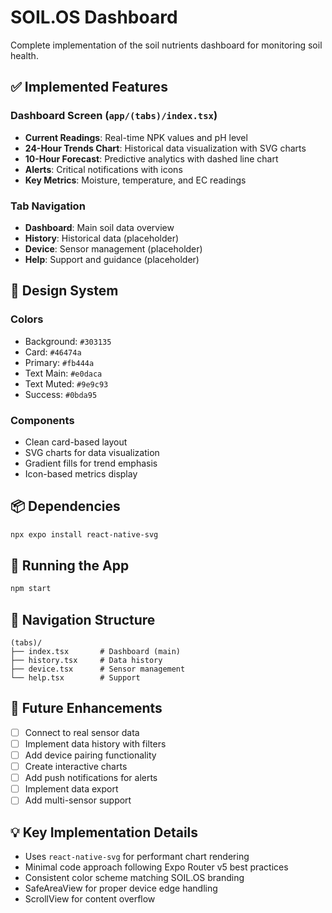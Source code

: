 # SOIL.OS Dashboard

Complete implementation of the soil nutrients dashboard for monitoring soil health.

## ✅ Implemented Features

### Dashboard Screen (`app/(tabs)/index.tsx`)
- **Current Readings**: Real-time NPK values and pH level
- **24-Hour Trends Chart**: Historical data visualization with SVG charts
- **10-Hour Forecast**: Predictive analytics with dashed line chart
- **Alerts**: Critical notifications with icons
- **Key Metrics**: Moisture, temperature, and EC readings

### Tab Navigation
- **Dashboard**: Main soil data overview
- **History**: Historical data (placeholder)
- **Device**: Sensor management (placeholder)
- **Help**: Support and guidance (placeholder)

## 🎨 Design System

### Colors
- Background: `#303135`
- Card: `#46474a`
- Primary: `#fb444a`
- Text Main: `#e0daca`
- Text Muted: `#9e9c93`
- Success: `#0bda95`

### Components
- Clean card-based layout
- SVG charts for data visualization
- Gradient fills for trend emphasis
- Icon-based metrics display

## 📦 Dependencies

```bash
npx expo install react-native-svg
```

## 🚀 Running the App

```bash
npm start
```

## 📱 Navigation Structure

```
(tabs)/
├── index.tsx       # Dashboard (main)
├── history.tsx     # Data history
├── device.tsx      # Sensor management
└── help.tsx        # Support
```

## 🔮 Future Enhancements

- [ ] Connect to real sensor data
- [ ] Implement data history with filters
- [ ] Add device pairing functionality
- [ ] Create interactive charts
- [ ] Add push notifications for alerts
- [ ] Implement data export
- [ ] Add multi-sensor support

## 💡 Key Implementation Details

- Uses `react-native-svg` for performant chart rendering
- Minimal code approach following Expo Router v5 best practices
- Consistent color scheme matching SOIL.OS branding
- SafeAreaView for proper device edge handling
- ScrollView for content overflow
